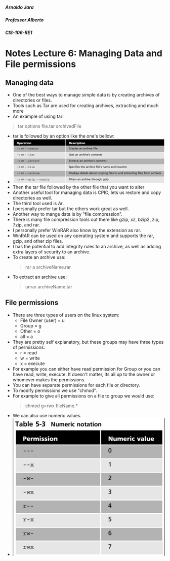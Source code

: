 ##### Arnaldo Jara

##### Professor Alberto

##### CIS-106-RE1

# Notes Lecture 6: Managing Data and File permissions

## Managing data
* One of the best ways to manage simple data is by creating archives of directories or files.
* Tools such as Tar are used for creating archives, extracting and much more
* An example of using tar:
> tar options file.tar archivedFile
* tar is followed by an option like the one's bellow:
* ![](/imgs/FinalPics/tar.png)
* Then the tar file followed by the other file that you want to alter 
* Another useful tool for managing data is CPIO,  lets us restore and copy directories as well.
* The third tool used is Ar.  
* I personally prefer tar but the others work great as well.
* Another way to mange data is by "file compression".
* There is many file compression tools out there like gzip, xz, bzip2, zip, 7zip, and rar.
* I personally prefer WinRAR also know by the extension as rar.
* WinRAR can be used on any operating system and supports the rar, gzip, and other zip files.
* I has the potential to add integrity rules to an archive, as well as adding extra layers of security to an archive. 
* To create an archive use: 
  > rar a archiveName.rar
* To extract an archive use:
  > unrar archiveName.tar

## File permissions
* There are three types of users on the linux system:
  - File Owner (user) = u
  - Group = g
  - Other = o
  - all = a
* They are pretty self explanatory, but these groups may have three types of permissions:
  - r = read
  - w = write
  - x = execute
* For example you can either have read permission for Group or you can have read, write, execute. It doesn't matter, Its all up to the owner or whomever makes the permissions. 
* You can have separate permissions for each file or directory.
* To modify permissions we use "chmod".
* For example to give all permissions on a file to group we would use:
  > chmod g=rwx fileName.*
*   We can also use numeric values.
*   ![x](/imgs/FinalPics/chmod.png)
